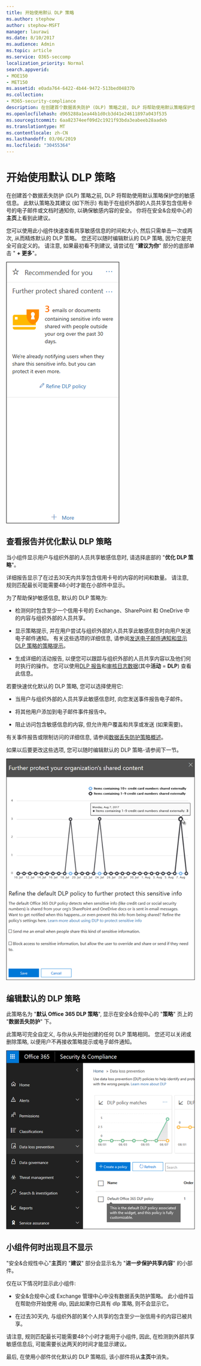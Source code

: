 ```yaml
---
title: 开始使用默认 DLP 策略
ms.author: stephow
author: stephow-MSFT
manager: laurawi
ms.date: 8/10/2017
ms.audience: Admin
ms.topic: article
ms.service: O365-seccomp
localization_priority: Normal
search.appverid:
- MOE150
- MET150
ms.assetid: e0ada764-6422-4b44-9472-513bed04837b
ms.collection:
- M365-security-compliance
description: 在创建首个数据丢失防护 (DLP) 策略之前, DLP 将帮助使用默认策略保护您的敏感信息。 此默认策略及其建议 (如下所示) 有助于在组织外部的人员共享包含信用卡号的电子邮件或文档时通知你, 以确保敏感内容的安全。
ms.openlocfilehash: d965288a1ea44b1d0cb3d41e24611897a043f535
ms.sourcegitcommit: 6aa82374eef09d2c1921f93bda3eabeeb28aadeb
ms.translationtype: MT
ms.contentlocale: zh-CN
ms.lasthandoff: 03/06/2019
ms.locfileid: "30455364"
---
```

# <a name="get-started-with-the-default-dlp-policy"></a>开始使用默认 DLP 策略

在创建首个数据丢失防护 (DLP) 策略之前, DLP 将帮助使用默认策略保护您的敏感信息。 此默认策略及其建议 (如下所示) 有助于在组织外部的人员共享包含信用卡号的电子邮件或文档时通知你, 以确保敏感内容的安全。 你将在安全&amp;合规中心的**主页**上看到此建议。 
  
您可以使用此小组件快速查看共享敏感信息的时间和大小, 然后只需单击一次或两次, 从而精炼默认的 DLP 策略。 您还可以随时编辑默认的 DLP 策略, 因为它是完全可自定义的。 请注意, 如果最初看不到建议, 请尝试在 "**建议为你**" 部分的底部单击 " **+ 更多**"。 
  
![名为 "进一步保护共享内容" 的小组件](media/2bae6dbc-cc92-4f35-b54c-c36e60226b5b.png)
  
## <a name="view-the-report-and-refine-the-default-dlp-policy"></a>查看报告并优化默认 DLP 策略

当小组件显示用户与组织外部的人员共享敏感信息时, 请选择底部的 "**优化 DLP 策略**"。 
  
详细报告显示了在过去30天内共享包含信用卡号的内容的时间和数量。 请注意, 规则匹配最长可能需要48小时才能在小部件中显示。
  
为了帮助保护敏感信息, 默认的 DLP 策略为:
  
- 检测何时包含至少一个信用卡号的 Exchange、SharePoint 和 OneDrive 中的内容与组织外部的人员共享。
    
- 显示策略提示, 并在用户尝试与组织外部的人员共享此敏感信息时向用户发送电子邮件通知。 有关这些选项的详细信息, 请参阅[发送电子邮件通知和显示 DLP 策略的策略提示](use-notifications-and-policy-tips.md)。
    
- 生成详细的活动报告, 以便您可以跟踪与组织外部的人员共享内容以及他们何时执行的操作。 您可以使用[DLP 报告](view-the-dlp-reports.md)和[审核日志数据](search-the-audit-log-in-security-and-compliance.md)(其中**活动** = **DLP**) 查看此信息。
    
若要快速优化默认的 DLP 策略, 您可以选择使用它:
  
- 当用户与组织外部的人员共享此敏感信息时, 向您发送事件报告电子邮件。
    
- 将其他用户添加到电子邮件事件报告中。
    
- 阻止访问包含敏感信息的内容, 但允许用户覆盖和共享或发送 (如果需要)。
    
有关事件报告或限制访问的详细信息, 请参阅[数据丢失防护策略概述](data-loss-prevention-policies.md)。
  
如果以后要更改这些选项, 您可以随时编辑默认的 DLP 策略-请参阅下一节。
  
![名为的小组件的设置进一步保护共享内容](media/dad30a84-2715-4c0a-a5c5-44d85492363e.png)
  
## <a name="edit-the-default-dlp-policy"></a>编辑默认的 DLP 策略

此策略名为 "**默认 Office 365 DLP 策略**", 显示在安全&amp;合规中心的 "**策略**" 页上的 "**数据丢失防护**" 下。 
  
此策略可完全自定义, 与你从头开始创建的任何 DLP 策略相同。 您还可以关闭或删除策略, 以便用户不再接收策略提示或电子邮件通知。
  
![名为 "默认 Office 365 dlp 策略" 的 dlp 策略](media/260731e8-4d57-4c98-abec-07b052ec48d5.png)
  
## <a name="when-the-widget-does-and-does-not-appear"></a>小组件何时出现且不显示

"安全&amp;合规性中心"**主页**的 "**建议**" 部分会显示名为 "**进一步保护共享内容**" 的小部件。 
  
仅在以下情况时显示此小组件:
  
- 安全&amp;合规中心或 Exchange 管理中心中没有数据丢失防护策略。 此小组件旨在帮助你开始使用 dlp, 因此如果你已具有 dlp 策略, 则不会显示它。
    
- 在过去30天内, 与组织外部的某个人共享的包含至少一张信用卡的内容已被共享。
    
请注意, 规则匹配最长可能需要48个小时才能用于小组件, 因此, 在检测到外部共享敏感信息后, 可能需要长达两天的时间才能显示建议。
  
最后, 在使用小部件优化默认的 DLP 策略后, 该小部件将从**主页**中消失。 
  

